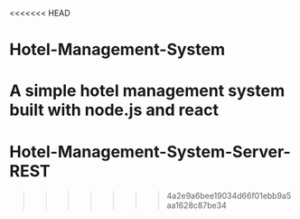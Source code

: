 <<<<<<< HEAD
# Hotel-Management-System

A simple hotel management system built with node.js and react
=======
# Hotel-Management-System-Server-REST
>>>>>>> 4a2e9a6bee19034d66f01ebb9a5aa1628c87be34
